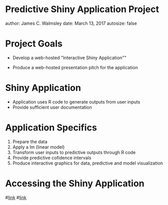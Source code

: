 Predictive Shiny Application Project
========================================================
author: James C. Walmsley
date: March 13, 2017
autosize: false


Project Goals
===

- Develop a web-hosted "Interactive Shiny Application""

- Produce a web-hosted presentation pitch for the application


Shiny Application
===

- Application uses R code to generate outputs from user inputs
- Provide sufficient user documentation


Application Specifics
===
1. Prepare the data
1. Apply a lm (linear model)
1. Transform user inputs to predictive outputs through R code
1. Provide predictive cofidence intervals
1. Produce interactive graphics for data, predictive and model visualization


Accessing the Shiny Application
===
#[link](http://www.)
#[link](http://www.)











<!-- Relating Ozone & Temperature -->
<!-- ======================================================== -->
<!-- ```{r, echo=FALSE, results='hide'} -->
<!-- local({r <- getOption("repos") -->
<!--        r["CRAN"] <- "http://cran.r-project.org" -->
<!--        options(repos=r) -->
<!-- }) -->
<!-- acc <<- airquality[complete.cases(airquality),] -->
<!-- summary(acc) -->
<!-- install.packages("ggplot2") -->
<!-- library(ggplot2) -->
<!-- ``` -->

<!-- ```{r, Ozone vs Temp, echo=FALSE} -->
<!-- ggplot(acc, aes(Temp, Ozone)) + -->
<!--         geom_point() + -->
<!--         geom_smooth(method = "loess", se = FALSE) -->
<!-- ``` -->

<!-- Relating Ozone & Solar Radiation -->
<!-- ========================================================= -->
<!-- ```{r, Ozone vs Solar.R, echo=FALSE} -->
<!-- ggplot(acc, aes(Solar.R, Ozone)) + -->
<!--         geom_point() + -->
<!--         geom_smooth(method = "loess", se = FALSE) -->
<!-- ``` -->








